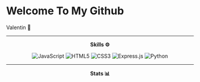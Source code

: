 # Welcome To My Github
Valentin 🦑

---

<p align=center><b>Skills ⚙️</b></p>

<p align=center><img src="https://img.shields.io/badge/javascript-%23323330.svg?style=for-the-badge&amp;logo=javascript&amp;logoColor=%23F7DF1E" alt="JavaScript">
<img src="https://img.shields.io/badge/html5-%23E34F26.svg?style=for-the-badge&amp;logo=html5&amp;logoColor=white" alt="HTML5">
<img src="https://img.shields.io/badge/css3-%231572B6.svg?style=for-the-badge&amp;logo=css3&amp;logoColor=white" alt="CSS3">
<img src="https://img.shields.io/badge/express.js-%23404d59.svg?style=for-the-badge&amp;logo=express&amp;logoColor=%2361DAFB" alt="Express.js">
<img src="https://img.shields.io/badge/python-3670A0?style=for-the-badge&amp;logo=python&amp;logoColor=ffdd54" alt="Python">
</p>

---

<p align=center><b>Stats 📊</b></p>

<p align=center><img src="https://komarev.com/ghpvc/?username=ValentinLvrr&amp;color=blue&amp;style=for-the-badge" alt="">
<img src="https://img.shields.io/github/stars/ValentinLvrr?style=for-the-badge&amp;?affiliations=OWNER%2CCOLLABORATOR" alt=""></p>
